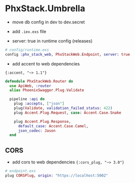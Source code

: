 # PhxStack.Umbrella

- move db config in dev to dev.secret

- add `.iex.exs` file

- server: true in runtime config (releases)

```elixir
# config/runtime.exs
config :phx_stack_web, PhxStackWeb.Endpoint, server: true
```

- add accent to web dependencies

`{:accent, "~> 1.1"}`

```elixir
defmodule PhxStackWeb.Router do
  use ApiWeb, :router
  alias PhoenixSwagger.Plug.Validate

  pipeline :api do
    plug :accepts, ["json"]
    plug(Validate, validation_failed_status: 422)
    plug Accent.Plug.Request, case: Accent.Case.Snake

    plug Accent.Plug.Response,
      default_case: Accent.Case.Camel,
      json_codec: Jason
  end
```

## CORS

- add cors to web dependencies `{:cors_plug, "~> 3.0"}`

```elixir
# endpoint.exs
plug CORSPlug, origin: "https://localhost:5002"
```
